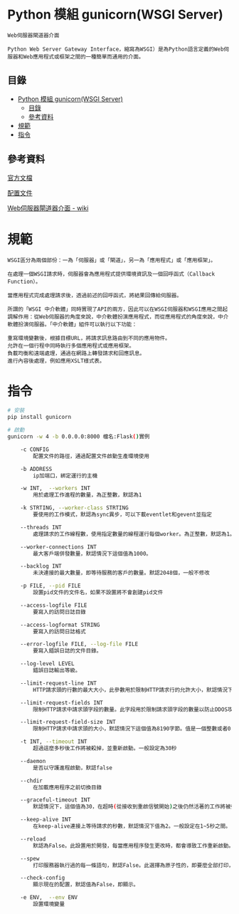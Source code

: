 # Python 模組 gunicorn(WSGI Server)

```
Web伺服器閘道器介面

Python Web Server Gateway Interface，縮寫為WSGI）是為Python語言定義的Web伺服器和Web應用程式或框架之間的一種簡單而通用的介面。
```

## 目錄

- [Python 模組 gunicorn(WSGI Server)](#python-模組-gunicornwsgi-server)
	- [目錄](#目錄)
	- [參考資料](#參考資料)
- [規範](#規範)
- [指令](#指令)

## 參考資料

[官方文檔](https://docs.gunicorn.org/en/stable/run.html)

[配置文件](https://docs.gunicorn.org/en/stable/settings.html)

[Web伺服器閘道器介面 - wiki](https://zh.wikipedia.org/zh-tw/Web%E6%9C%8D%E5%8A%A1%E5%99%A8%E7%BD%91%E5%85%B3%E6%8E%A5%E5%8F%A3)

# 規範

```
WSGI區分為兩個部份：一為「伺服器」或「閘道」，另一為「應用程式」或「應用框架」。

在處理一個WSGI請求時，伺服器會為應用程式提供環境資訊及一個回呼函式（Callback Function）。

當應用程式完成處理請求後，透過前述的回呼函式，將結果回傳給伺服器。

所謂的「WSGI 中介軟體」同時實現了API的兩方，因此可以在WSGI伺服器和WSGI應用之間起調解作用：從Web伺服器的角度來說，中介軟體扮演應用程式，而從應用程式的角度來說，中介軟體扮演伺服器。「中介軟體」組件可以執行以下功能：

重寫環境變數後，根據目標URL，將請求訊息路由到不同的應用物件。
允許在一個行程中同時執行多個應用程式或應用框架。
負載均衡和遠端處理，通過在網路上轉發請求和回應訊息。
進行內容後處理，例如應用XSLT樣式表。
```

# 指令

```bash
# 安裝
pip install gunicorn

# 啟動
gunicorn -w 4 -b 0.0.0.0:8000 檔名:Flask()實例

	-c CONFIG
		配置文件的路徑，通過配置文件啟動生產環境使用

	-b ADDRESS
		ip加端口，綁定運行的主機

	-w INT,  --workers INT
		用於處理工作進程的數量，為正整數，默認為1

	-k STRTING, --worker-class STRTING
		要使用的工作模式，默認為sync異步，可以下載eventlet和gevent並指定

	--threads INT
		處理請求的工作線程數，使用指定數量的線程運行每個worker。為正整數，默認為1。

	--worker-connections INT
		最大客戶端併發數量，默認情況下這個值為1000。

	--backlog INT
		未決連接的最大數量，即等待服務的客戶的數量。默認2048個，一般不修改

	-p FILE, --pid FILE
		設置pid文件的文件名，如果不設置將不會創建pid文件

	--access-logfile FILE
		要寫入的訪問日誌目錄

	--access-logformat STRING
		要寫入的訪問日誌格式

	--error-logfile FILE, --log-file FILE
		要寫入錯誤日誌的文件目錄。

	--log-level LEVEL
		錯誤日誌輸出等級。

	--limit-request-line INT
		HTTP請求頭的行數的最大大小，此參數用於限制HTTP請求行的允許大小，默認情況下，這個值為4094。值是0~8190的數字。

	--limit-request-fields INT
		限制HTTP請求中請求頭字段的數量。此字段用於限制請求頭字段的數量以防止DDOS攻擊，默認情況下，這個值為100，這個值不能超過32768

	--limit-request-field-size INT
		限制HTTP請求中請求頭的大小，默認情況下這個值為8190字節。值是一個整數或者0，當該值為0時，表示將對請求頭大小不做限制

	-t INT, --timeout INT
		超過這麼多秒後工作將被殺掉，並重新啟動。一般設定為30秒

	--daemon
		是否以守護進程啟動，默認false

	--chdir
		在加載應用程序之前切換目錄

	--graceful-timeout INT
		默認情況下，這個值為30，在超時(從接收到重啟信號開始)之後仍然活著的工作將被強行殺死一般使用默認

	--keep-alive INT
		在keep-alive連接上等待請求的秒數，默認情況下值為2。一般設定在1~5秒之間。

	--reload
		默認為False。此設置用於開發，每當應用程序發生更改時，都會導致工作重新啟動。

	--spew
		打印服務器執行過的每一條語句，默認False。此選擇為原子性的，即要麼全部打印，要麼全部不打印

	--check-config
		顯示現在的配置，默認值為False，即顯示。

	-e ENV,  --env ENV
		設置環境變量
```

